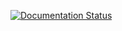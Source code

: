 [![Documentation Status](https://readthedocs.org/projects/<your-project>/badge/?version=latest)](https://your-project.readthedocs.io/en/latest/)

